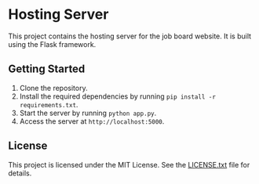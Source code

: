 # Hosting Server

This project contains the hosting server for the job board website. It is built using the Flask framework.

## Getting Started

1. Clone the repository.
2. Install the required dependencies by running `pip install -r requirements.txt`.
3. Start the server by running `python app.py`.
4. Access the server at `http://localhost:5000`.

## License

This project is licensed under the MIT License. See the [LICENSE.txt](LICENSE.txt) file for details.
